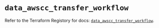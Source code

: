 # `data_awscc_transfer_workflow`

Refer to the Terraform Registory for docs: [`data_awscc_transfer_workflow`](https://registry.terraform.io/providers/hashicorp/awscc/0.70.0/docs/data-sources/transfer_workflow).
